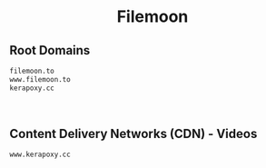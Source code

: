 


<h1 align="center">Filemoon</h1>  


## Root Domains


```html
filemoon.to
www.filemoon.to
kerapoxy.cc
```  

<br>

## Content Delivery Networks (CDN) - Videos


```html
www.kerapoxy.cc
```  

<br>
